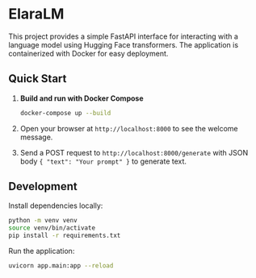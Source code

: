 # ElaraLM

This project provides a simple FastAPI interface for interacting with a language model using Hugging Face transformers. The application is containerized with Docker for easy deployment.

## Quick Start

1. **Build and run with Docker Compose**

   ```bash
   docker-compose up --build
   ```
   
2. Open your browser at `http://localhost:8000` to see the welcome message.

3. Send a POST request to `http://localhost:8000/generate` with JSON body `{ "text": "Your prompt" }` to generate text.

## Development

Install dependencies locally:

```bash
python -m venv venv
source venv/bin/activate
pip install -r requirements.txt
```

Run the application:

```bash
uvicorn app.main:app --reload
```
